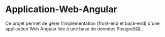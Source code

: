 # Application-Web-Angular
Ce projet permet de gérer l'implémentation (front-end et back-end) d'une application Web Angular liée à une base de données PostgreSQL.
